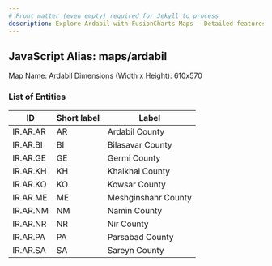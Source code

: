 ```yaml
---
# Front matter (even empty) required for Jekyll to process
description: Explore Ardabil with FusionCharts Maps – Detailed features for seamless integration. Try now & enhance your data visualization today! 
---
```


## JavaScript Alias: maps/ardabil

Map Name: Ardabil
Dimensions (Width x Height): 610x570

### List of Entities

| ID       | Short label | Label               |
| -------- | ----------- | ------------------- |
| IR.AR.AR | AR          | Ardabil County      |
| IR.AR.BI | BI          | Bilasavar County    |
| IR.AR.GE | GE          | Germi County        |
| IR.AR.KH | KH          | Khalkhal County     |
| IR.AR.KO | KO          | Kowsar County       |
| IR.AR.ME | ME          | Meshginshahr County |
| IR.AR.NM | NM          | Namin County        |
| IR.AR.NR | NR          | Nir County          |
| IR.AR.PA | PA          | Parsabad County     |
| IR.AR.SA | SA          | Sareyn County       |
